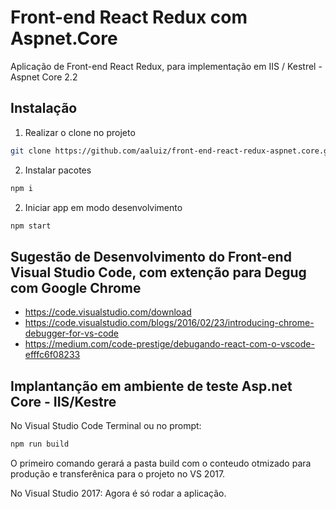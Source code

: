 # Front-end React Redux com Aspnet.Core
Aplicação de Front-end React Redux, para implementação em IIS / Kestrel - Aspnet Core 2.2

## Instalação

1. Realizar o clone no projeto 
```bash / cmd 
git clone https://github.com/aaluiz/front-end-react-redux-aspnet.core.git
```

2. Instalar pacotes
```bash / cmd 
npm i
```

2. Iniciar app em modo desenvolvimento
```bash / cmd 
npm start
```

## Sugestão de Desenvolvimento do Front-end Visual Studio Code, com extenção para Degug com Google Chrome

* https://code.visualstudio.com/download
* https://code.visualstudio.com/blogs/2016/02/23/introducing-chrome-debugger-for-vs-code
* https://medium.com/code-prestige/debugando-react-com-o-vscode-efffc6f08233

## Implantanção em ambiente de teste Asp.net Core - IIS/Kestre

No Visual Studio Code Terminal ou no prompt:

```bash / cmd
npm run build
```
O primeiro comando gerará a pasta build com o conteudo otmizado para produção e transferênica para o projeto no VS 2017. 

No Visual Studio 2017:
Agora é só rodar a aplicação.
